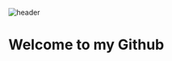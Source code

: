![header](https://capsule-render.vercel.app/api?type=Rounded&color=gradient&customColorList=0,2,2,5,30&text=Hi_am_Dongchan&fontAlign=50&fontSize=50&animation=fadeIn)
# Welcome to my Github

<!--
**kkokkiyo/kkokkiyo** is a ✨ _special_ ✨ repository because its `README.md` (this file) appears on your GitHub profile.

Here are some ideas to get you started:

- 🔭 I’m currently working on ...
- 🌱 I’m currently learning ...
- 👯 I’m looking to collaborate on ...
- 🤔 I’m looking for help with ...
- 💬 Ask me about ...
- 📫 How to reach me: ...
- 😄 Pronouns: ...
- ⚡ Fun fact: ...
-->
